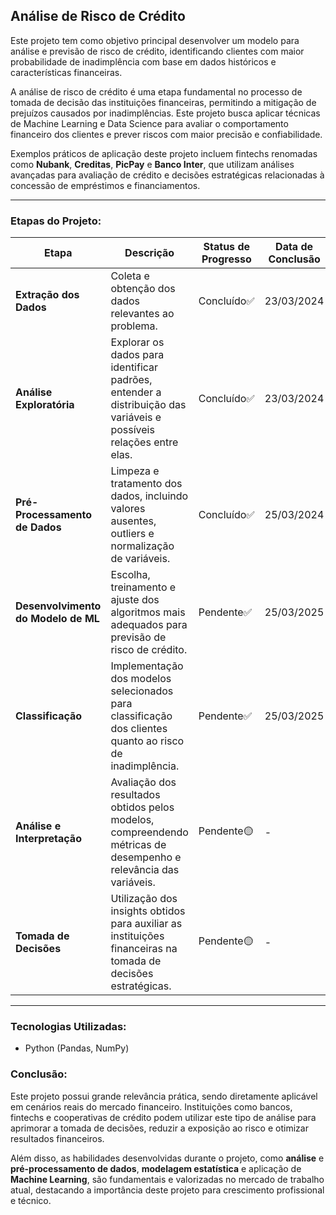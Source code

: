 ## Análise de Risco de Crédito

Este projeto tem como objetivo principal desenvolver um modelo para análise e previsão de risco de crédito, identificando clientes com maior probabilidade de inadimplência com base em dados históricos e características financeiras.

A análise de risco de crédito é uma etapa fundamental no processo de tomada de decisão das instituições financeiras, permitindo a mitigação de prejuízos causados por inadimplências. Este projeto busca aplicar técnicas de Machine Learning e Data Science para avaliar o comportamento financeiro dos clientes e prever riscos com maior precisão e confiabilidade.

Exemplos práticos de aplicação deste projeto incluem fintechs renomadas como **Nubank**, **Creditas**, **PicPay** e **Banco Inter**, que utilizam análises avançadas para avaliação de crédito e decisões estratégicas relacionadas à concessão de empréstimos e financiamentos.

---

### Etapas do Projeto:

| Etapa                                | Descrição                                                                                                              | Status de Progresso | Data de Conclusão |
|--------------------------------------|------------------------------------------------------------------------------------------------------------------------|-------------------|-------------------|
| **Extração dos Dados**               | Coleta e obtenção dos dados relevantes ao problema.                                                                     | Concluído✅      | 23/03/2024        |
| **Análise Exploratória**             | Explorar os dados para identificar padrões, entender a distribuição das variáveis e possíveis relações entre elas.     | Concluído✅      | 23/03/2024        |
| **Pré-Processamento de Dados**       | Limpeza e tratamento dos dados, incluindo valores ausentes, outliers e normalização de variáveis.                      | Concluído✅      | 25/03/2024      |
| **Desenvolvimento do Modelo de ML**  | Escolha, treinamento e ajuste dos algoritmos mais adequados para previsão de risco de crédito.                         | Pendente✅           | 25/03/2025                 |
| **Classificação**                    | Implementação dos modelos selecionados para classificação dos clientes quanto ao risco de inadimplência.               | Pendente✅         | 25/03/2025                 |
| **Análise e Interpretação**          | Avaliação dos resultados obtidos pelos modelos, compreendendo métricas de desempenho e relevância das variáveis.       | Pendente🟡         | -                 |
| **Tomada de Decisões**               | Utilização dos insights obtidos para auxiliar as instituições financeiras na tomada de decisões estratégicas.          | Pendente🟡         | -                 |

---

### Tecnologias Utilizadas:

- Python (Pandas, NumPy)

### Conclusão:

Este projeto possui grande relevância prática, sendo diretamente aplicável em cenários reais do mercado financeiro. Instituições como bancos, fintechs e cooperativas de crédito podem utilizar este tipo de análise para aprimorar a tomada de decisões, reduzir a exposição ao risco e otimizar resultados financeiros.

Além disso, as habilidades desenvolvidas durante o projeto, como **análise** e **pré-processamento de dados**, **modelagem estatística** e aplicação de **Machine Learning**, são fundamentais e valorizadas no mercado de trabalho atual, destacando a importância deste projeto para crescimento profissional e técnico.


